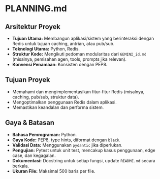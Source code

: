 # PLANNING.md

## Arsitektur Proyek
- **Tujuan Utama:** Membangun aplikasi/sistem yang berinteraksi dengan Redis untuk tujuan caching, antrian, atau pub/sub.
- **Teknologi Utama:** Python, Redis.
- **Struktur Kode:** Mengikuti pedoman modularitas dari `GEMINI_id.md` (misalnya, pemisahan agen, tools, prompts jika relevan).
- **Konvensi Penamaan:** Konsisten dengan PEP8.

## Tujuan Proyek
- Memahami dan mengimplementasikan fitur-fitur Redis (misalnya, caching, pub/sub, struktur data).
- Mengoptimalkan penggunaan Redis dalam aplikasi.
- Memastikan keandalan dan performa sistem.

## Gaya & Batasan
- **Bahasa Pemrograman:** Python.
- **Gaya Kode:** PEP8, type hints, diformat dengan `black`.
- **Validasi Data:** Menggunakan `pydantic` jika diperlukan.
- **Pengujian:** Pytest untuk unit test, mencakup kasus penggunaan, edge case, dan kegagalan.
- **Dokumentasi:** Docstring untuk setiap fungsi, update `README.md` secara berkala.
- **Ukuran File:** Maksimal 500 baris per file.
